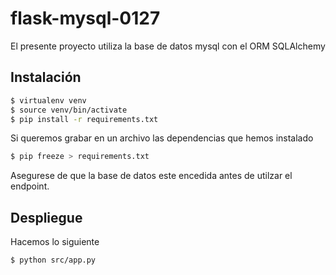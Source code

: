 # flask-mysql-0127

El presente proyecto utiliza la base de datos mysql con el ORM SQLAlchemy

## Instalación

```sh
$ virtualenv venv
$ source venv/bin/activate
$ pip install -r requirements.txt
```

Si queremos grabar en un archivo las dependencias que hemos instalado

```sh
$ pip freeze > requirements.txt
```

Asegurese de que la base de datos este encedida antes de utilzar el endpoint.

## Despliegue

Hacemos lo siguiente

```sh
$ python src/app.py
```